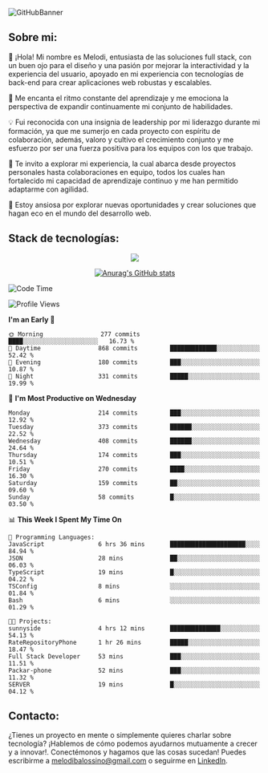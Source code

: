 ![GitHubBanner](https://github.com/MelBalossino/MelBalossino/assets/124601449/c1bfc12f-f708-4d5e-a44c-cbc714e582b2)

## Sobre mi:

🤗 ¡Hola! Mi nombre es Melodi, entusiasta de las soluciones full stack, con un buen ojo para el diseño y una pasión por mejorar la interactividad y la experiencia del usuario, apoyado en mi experiencia con tecnologías de back-end para crear aplicaciones web robustas y escalables.

🚀 Me encanta el ritmo constante del aprendizaje y me emociona la perspectiva de expandir continuamente mi conjunto de habilidades.

💡 Fui reconocida con una insignia de leadership por mi liderazgo durante mi formación, ya que me sumerjo en cada proyecto con espíritu de colaboración, además, valoro y cultivo el crecimiento conjunto y me esfuerzo por ser una fuerza positiva para los equipos con los que trabajo.

💼 Te invito a explorar mi experiencia, la cual abarca desde proyectos personales hasta colaboraciones en equipo, todos los cuales han fortalecido mi capacidad de aprendizaje continuo y me han permitido adaptarme con agilidad.

🤗 Estoy ansiosa por explorar nuevas oportunidades y crear soluciones que hagan eco en el mundo del desarrollo web. 

## Stack de tecnologías:
<p align="center">
  <a href="https://skillicons.dev">
    <img src="https://skillicons.dev/icons?i=js,html,css,react,vite,webpack,redux,nodejs,express,postgres,sequelize,git,github,vscode,figma,materialui,tailwind" />
  </a>
</p>

<div align="center">
  
[![Anurag's GitHub stats](https://github-readme-stats.vercel.app/api?username=melbalossino&count_private=true&show_icons=true&theme=onedark)](https://github.com/anuraghazra/github-readme-stats)
</div>

<!--START_SECTION:waka-->
![Code Time](http://img.shields.io/badge/Code%20Time-7%20hrs%2047%20mins-blue)

![Profile Views](http://img.shields.io/badge/Profile%20Views-226-blue)

**I'm an Early 🐤** 

```text
🌞 Morning                277 commits         ████░░░░░░░░░░░░░░░░░░░░░   16.73 % 
🌆 Daytime                868 commits         █████████████░░░░░░░░░░░░   52.42 % 
🌃 Evening                180 commits         ███░░░░░░░░░░░░░░░░░░░░░░   10.87 % 
🌙 Night                  331 commits         █████░░░░░░░░░░░░░░░░░░░░   19.99 % 
```
📅 **I'm Most Productive on Wednesday** 

```text
Monday                   214 commits         ███░░░░░░░░░░░░░░░░░░░░░░   12.92 % 
Tuesday                  373 commits         ██████░░░░░░░░░░░░░░░░░░░   22.52 % 
Wednesday                408 commits         ██████░░░░░░░░░░░░░░░░░░░   24.64 % 
Thursday                 174 commits         ███░░░░░░░░░░░░░░░░░░░░░░   10.51 % 
Friday                   270 commits         ████░░░░░░░░░░░░░░░░░░░░░   16.30 % 
Saturday                 159 commits         ██░░░░░░░░░░░░░░░░░░░░░░░   09.60 % 
Sunday                   58 commits          █░░░░░░░░░░░░░░░░░░░░░░░░   03.50 % 
```


📊 **This Week I Spent My Time On** 

```text
💬 Programming Languages: 
JavaScript               6 hrs 36 mins       █████████████████████░░░░   84.94 % 
JSON                     28 mins             ██░░░░░░░░░░░░░░░░░░░░░░░   06.03 % 
TypeScript               19 mins             █░░░░░░░░░░░░░░░░░░░░░░░░   04.22 % 
TSConfig                 8 mins              ░░░░░░░░░░░░░░░░░░░░░░░░░   01.84 % 
Bash                     6 mins              ░░░░░░░░░░░░░░░░░░░░░░░░░   01.29 % 

🐱‍💻 Projects: 
sunnyside                4 hrs 12 mins       ██████████████░░░░░░░░░░░   54.13 % 
RateRepositoryPhone      1 hr 26 mins        █████░░░░░░░░░░░░░░░░░░░░   18.47 % 
Full Stack Developer     53 mins             ███░░░░░░░░░░░░░░░░░░░░░░   11.51 % 
Packar-phone             52 mins             ███░░░░░░░░░░░░░░░░░░░░░░   11.32 % 
SERVER                   19 mins             █░░░░░░░░░░░░░░░░░░░░░░░░   04.12 % 
```


<!--END_SECTION:waka-->

## Contacto:
¿Tienes un proyecto en mente o simplemente quieres charlar sobre tecnología? ¡Hablemos de cómo podemos ayudarnos mutuamente a crecer y a innovar!. Conectémonos y hagamos que las cosas sucedan! Puedes escribirme a melodibalossino@gmail.com o seguirme en [LinkedIn](https://www.linkedin.com/in/melody-balossino-26745021b).


<!--
**MelBalossino/MelBalossino** is a ✨ _special_ ✨ repository because its `README.md` (this file) appears on your GitHub profile.



Here are some ideas to get you started:

- 🔭 I’m currently working on ...
- 🌱 I’m currently learning ...
- 👯 I’m looking to collaborate on ...
- 🤔 I’m looking for help with ...
- 💬 Ask me about ...
- 📫 How to reach me: ...
- 😄 Pronouns: ...
- ⚡ Fun fact: ...
-->
